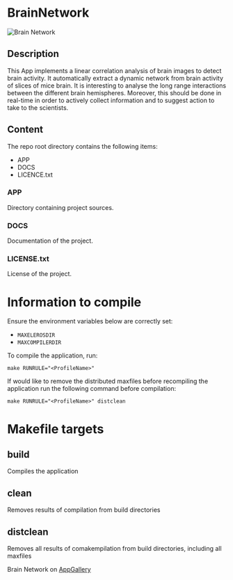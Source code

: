 # BrainNetwork

<img src="http://appgallery.maxeler.com/v0.1/app/Brain%20Network/icon" alt="Brain Network">

## Description

This App implements a linear correlation analysis of brain images to detect brain activity. It automatically extract a dynamic network from brain activity of slices of mice brain. It is interesting to analyse the long range interactions between the different brain hemispheres. Moreover, this should be done in real-time in order to actively collect information and to suggest action to take to the scientists.

## Content

The repo root directory contains the following items:

- APP
- DOCS
- LICENCE.txt

### APP

Directory containing project sources.

### DOCS

Documentation of the project.
  
### LICENSE.txt

License of the project.

# Information to compile

Ensure the environment variables below are correctly set:
  * `MAXELEROSDIR`
  * `MAXCOMPILERDIR`

To compile the application, run:

    make RUNRULE="<ProfileName>"

If would like to remove the distributed maxfiles before recompiling the application run the following command before compilation:

    make RUNRULE="<ProfileName>" distclean

# Makefile targets

## build  

Compiles the application

## clean  

Removes results of compilation from build directories  

## distclean  

Removes all results of comakempilation from build directories, including all maxfiles

Brain Network on [AppGallery](http://appgallery.maxeler.com/)   
